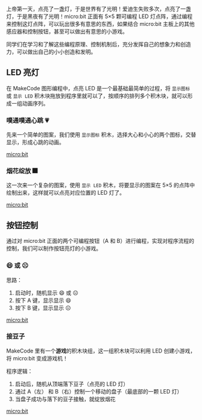 上帝第一天，点亮了一盏灯，于是世界有了光明！爱迪生失败多次，点亮了一盏灯，于是黑夜有了光明！micro:bit 正面有 5×5 颗可编程 LED 灯点阵，通过编程来控制这灯点阵，可以玩出很多有意思的东西，如果结合 micro:bit 主板上的其他感应器和控制按钮，甚至可以做出有意思的小游戏。

同学们在学习和了解这些编程原理、控制机制后，充分发挥自己的想象力和创造力，可以做出自己的小小创造和发明。

## LED 亮灯

在 MakeCode 图形编程中，点亮 LED 是一个最基础最简单的过程，将 `显示图标` 或 `显示 LED` 积木块拖放到程序里就可以了，按顺序的排列多个积木块，就可以形成一组动画序列。

### 噗通噗通心跳 :heartpulse:

先来一个简单的图案，我们使用 `显示图标` 积木，选择大心和小心的两个图标，交替显示，形成心跳的动画。

[micro:bit](https://makecode.microbit.org/#pub:_AbTbLA0vqKuL ":include :type=iframe")

### 烟花绽放 :fireworks:

这一次来一个复杂的图案，使用 `显示 LED` 积木，将要显示的图案在 5×5 的点阵中绘制出来，这样就可以点亮对应位置的 LED 灯了。

[micro:bit](https://makecode.microbit.org/#pub:_i4r8pmfHpb0L ":include :type=iframe")

## 按钮控制

通过对 micro:bit 正面的两个可编程按钮（A 和 B）进行编程，实现对程序流程的控制，我们可以制作按钮亮灯的小游戏。

### :smile: 或 :frowning_face:

思路：

1. 启动时，随机显示 :smile: 或 :frowning_face:
2. 按下 A 键，显示显示 :smile:
3. 按下 B 键，显示显示 :frowning_face:

[micro:bit](https://makecode.microbit.org/#pub:_2j44fUivE8g9 ":include :type=iframe")

### 接豆子

MakeCode 里有一个**游戏**的积木块组，这一组积木块可以利用 LED 创建小游戏，将 micro:bit 变成游戏机！

程序逻辑：

1. 启动后，随机从顶端落下豆子（点亮的 LED 灯）
2. 通过 A（左） 和 B（右）控制一个移动的盘子（最底部的一颗 LED 灯）
3. 当盘子成功与落下的豆子接触，就绽放烟花

[micro:bit](https://makecode.microbit.org/#pub:_aezhPwX1CLux ":include :type=iframe")
